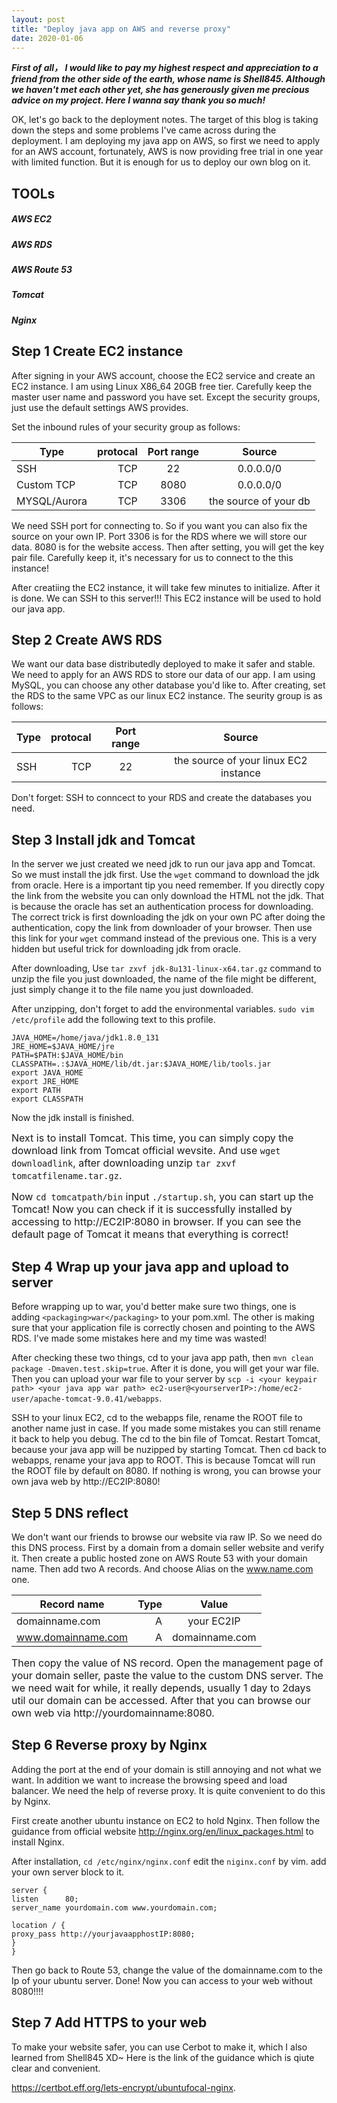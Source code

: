 ```yaml
---
layout: post
title: "Deploy java app on AWS and reverse proxy"
date: 2020-01-06
---
```



***First of all， I would like to pay my highest respect and appreciation to a friend from the other side of the earth,  whose name is Shell845.  Although we haven't met each other yet,  she has generously given me precious advice on my project.   Here I wanna say thank you so much!***


OK, let's go back to the deployment notes. The target of this blog is taking down the steps and some problems I've came across during the deployment. I am deploying my java app on AWS, so first we need to apply for an AWS account, fortunately, AWS is now providing free trial in one year with limited function. But it is enough for us to deploy our own blog on it.


## TOOLs
##### AWS EC2
##### AWS RDS
##### AWS Route 53
##### Tomcat
##### Nginx


## Step 1 Create EC2 instance
After signing in your AWS account, choose the EC2 service and create an EC2 instance. I am using Linux X86_64 20GB free tier. Carefully keep the master user name and password you have set. Except the security groups, just use the default settings AWS provides.


Set the inbound rules of your security group as follows:


| Type        | protocal   |  Port range  |Source |
| --------   | -----:  | :----:  |:----:  |
| SSH      | TCP   |  22   |0.0.0.0/0|
| Custom TCP|  TCP  |   8080  |0.0.0.0/0|
| MYSQL/Aurora|   TCP    | 3306 |the source of your db|


We need SSH port for connecting to. So if you want you can also fix the source on your own IP.
Port 3306 is for the RDS where we will store our data.
8080 is for the website access.
Then after setting, you will get the key pair file. Carefully keep it, it's necessary for us to connect to the this instance!


After creatiing the EC2 instance, it will take few minutes to initialize. After it is done. We can SSH to this server!!! This EC2 instance will be used to hold our java app.


## Step 2 Create AWS RDS
We want our data base distributedly deployed to make it safer and stable. We need to apply for an AWS RDS to store our data of our app. I am using MySQL, you can choose any other database you'd like to. After creating, set the RDS to the same VPC as our linux EC2 instance. The seurity group is as follows:


| Type        | protocal   |  Port range  |Source |
| --------   | -----:  | :----:  |:----:  |
| SSH      | TCP   |  22   |the source of your linux EC2 instance|

Don't forget:  SSH to conncect to your RDS and create the databases you need.

## Step 3 Install jdk and Tomcat
In the server we just created we need jdk to run our java app and Tomcat. So we must install the jdk first.
Use the ` wget ` command to download the jdk from oracle. Here is a important tip you need remember. If you directly copy the link from the website you can only download the HTML not the jdk. That is because the oracle has set an authentication process for downloading. The correct trick is first downloading the jdk on your own PC after doing the authentication, copy the link from downloader of your browser. Then use this link for your `wget` command instead of the previous one. This is a very hidden but useful trick for downloading jdk from oracle.

After downloading, Use `tar zxvf jdk-8u131-linux-x64.tar.gz` command to unzip the file you just downloaded, the name of the file might be different, just simply change it to the file name you just downloaded.

After unzipping, don't forget to  add the environmental variables. `sudo vim /etc/profile` add the following text to this profile.

	JAVA_HOME=/home/java/jdk1.8.0_131
	JRE_HOME=$JAVA_HOME/jre
	PATH=$PATH:$JAVA_HOME/bin
	CLASSPATH=.:$JAVA_HOME/lib/dt.jar:$JAVA_HOME/lib/tools.jar
	export JAVA_HOME
	export JRE_HOME
	export PATH
	export CLASSPATH
Now the jdk install is finished.

<font size=3>Next is to install Tomcat. This time, you can simply copy the download link from Tomcat official wevsite. And use `wget downloadlink`, after downloading unzip `tar zxvf tomcatfilename.tar.gz`.

Now `cd tomcatpath/bin` input `./startup.sh`, you can start up the Tomcat! Now you can check if it is successfully installed by accessing to http://EC2IP:8080 in browser. If you can see the default page of Tomcat it means that everything is correct!</font>



## Step 4 Wrap up your java app and upload to server
Before wrapping up to war, you'd better make sure two things, one is adding `<packaging>war</packaging>` to your pom.xml. The other is making sure that your application file is correctly chosen and pointing to the AWS RDS. I've made some mistakes here and my time was wasted!

After checking these two things, cd to your java app path, then `mvn clean package -Dmaven.test.skip=true`. After it is done, you will get your war file. Then you can upload your war file to your server by `scp -i <your keypair path> <your java app war path> ec2-user@<yourserverIP>:/home/ec2-user/apache-tomcat-9.0.41/webapps`.


SSH to your linux EC2, cd to the webapps file, rename the ROOT file to another name just in case. If you made some mistakes you can still rename it back to help you debug. The cd to the bin file of Tomcat. Restart Tomcat, because your java app will be nuzipped by starting Tomcat. Then cd back to webapps, rename your java app to ROOT. This is because Tomcat will run the ROOT file by default on 8080. If nothing is wrong, you can browse your own java web by http://EC2IP:8080!</font>

## Step 5 DNS reflect
We don't want our friends to browse our website via raw IP. So we need do this DNS process. First by a domain from a domain seller website and verify it. Then create a public hosted zone on AWS Route 53 with your domain name. Then add two A records. And choose Alias on the www.name.com one.

| Record name       | Type  |  Value  |
| --------   | -----:  | :----:  |
| domainname.com      |A  |  your EC2IP  |
| www.domainname.com      |A  |  domainname.com  |

<font size=3>Then copy the value of NS record. Open the management page of your domain seller, paste the value to the custom DNS server. The we need wait for while, it really depends, usually 1 day to 2days util our domain can be accessed. After that you can browse our own web via http://yourdomainname:8080.</font>

## Step 6 Reverse proxy by Nginx

Adding the port at the end of your domain is still annoying and not what we want. In addition we want to increase the browsing speed and load balancer. We need the help of reverse proxy. It is quite convenient to do this by Nginx.

First create another ubuntu instance on EC2 to hold Nginx. Then follow the guidance from official website http://nginx.org/en/linux_packages.html to install Nginx.

After installation, `cd /etc/nginx/nginx.conf` edit the `niginx.conf` by vim.
add your own server block to it.

	server {
	listen      80;
	server_name yourdomain.com www.yourdomain.com;

	location / {
	proxy_pass http://yourjavaapphostIP:8080;
	}
	}

Then go back to Route 53, change the value of the domainname.com to the Ip of your ubuntu server.
Done! Now you can access to your web without 8080!!!!

## Step 7 Add HTTPS to your web

To make your website safer, you can use Cerbot to make it, which I also learned from Shell845 XD~
Here is the link of the guidance which is qiute clear and convenient.

https://certbot.eff.org/lets-encrypt/ubuntufocal-nginx.

